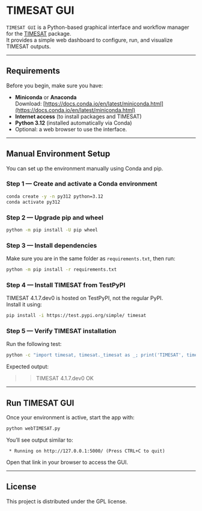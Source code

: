 # TIMESAT GUI

`TIMESAT GUI` is a Python-based graphical interface and workflow manager for the [TIMESAT](https://test.pypi.org/project/timesat/) package.  
It provides a simple web dashboard to configure, run, and visualize TIMESAT outputs.

---

## Requirements

Before you begin, make sure you have:

- **Miniconda** or **Anaconda**  
  Download: [https://docs.conda.io/en/latest/miniconda.html](https://docs.conda.io/en/latest/miniconda.html)
- **Internet access** (to install packages and TIMESAT)
- **Python 3.12** (installed automatically via Conda)
- Optional: a web browser to use the interface.

---

## Manual Environment Setup

You can set up the environment manually using Conda and pip.

### Step 1 — Create and activate a Conda environment
```bash
conda create -y -n py312 python=3.12
conda activate py312
```

### Step 2 — Upgrade pip and wheel
```bash
python -m pip install -U pip wheel
```

### Step 3 — Install dependencies
Make sure you are in the same folder as `requirements.txt`, then run:
```bash
python -m pip install -r requirements.txt
```

### Step 4 — Install TIMESAT from TestPyPI
TIMESAT 4.1.7.dev0 is hosted on TestPyPI, not the regular PyPI.  
Install it using:
```bash
pip install -i https://test.pypi.org/simple/ timesat
```

### Step 5 — Verify TIMESAT installation
Run the following test:
```bash
python -c "import timesat, timesat._timesat as _; print('TIMESAT', timesat.__version__, 'OK')"
```
Expected output:
>>TIMESAT 4.1.7.dev0 OK


---

## Run TIMESAT GUI

Once your environment is active, start the app with:
```bash
python webTIMESAT.py
```

You’ll see output similar to:
```
 * Running on http://127.0.0.1:5000/ (Press CTRL+C to quit)
```

Open that link in your browser to access the GUI.

---

## License

This project is distributed under the GPL license.  
